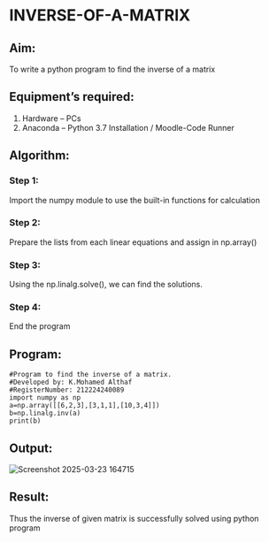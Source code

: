 # INVERSE-OF-A-MATRIX
## Aim:
To write a python program to find the inverse of a matrix
## Equipment’s required:
1. 	Hardware – PCs
2. 	Anaconda – Python 3.7 Installation / Moodle-Code Runner
## Algorithm:
### Step 1: 
Import the numpy module to use the built-in functions for calculation
### Step 2: 
Prepare the lists from each linear equations and assign in np.array()
### Step 3: 
Using the np.linalg.solve(), we can find the solutions.
### Step 4: 
End the program
## Program:

```
#Program to find the inverse of a matrix.
#Developed by: K.Mohamed Althaf
#RegisterNumber: 212224240089
import numpy as np
a=np.array([[6,2,3],[3,1,1],[10,3,4]])
b=np.linalg.inv(a)
print(b)
```

## Output:

![Screenshot 2025-03-23 164715](https://github.com/user-attachments/assets/0309e260-f4f5-4393-aba6-6bc6260c4bef)


## Result:
Thus the inverse of given matrix is successfully solved using python program

